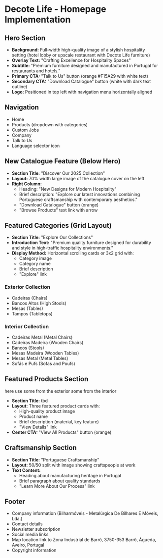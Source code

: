 # Decote Life - Homepage Implementation

## Hero Section
- **Background:** Full-width high-quality image of a stylish hospitality setting (hotel lobby or upscale restaurant with Decote Life furniture)
- **Overlay Text:** "Crafting Excellence for Hospitality Spaces"
- **Subtitle:** "Premium furniture designed and manufactured in Portugal for restaurants and hotels."
- **Primary CTA:** "Talk to Us" button (orange #F15A29 with white text)
- **Secondary CTA:** "Download Catalogue" button (white with dark text outline)
- **Logo:** Positioned in top left with navigation menu horizontally aligned

## Navigation
- Home
- Products (dropdown with categories)
- Custom Jobs 
- Company
- Talk to Us
- Language selector icon

## New Catalogue Feature (Below Hero)
- **Section Title:** "Discover Our 2025 Collection"
- **Layout:** 70% width large image of the catalogue cover on the left
- **Right Column:**
  - Heading: "New Designs for Modern Hospitality"
  - Brief description: "Explore our latest innovations combining Portuguese craftsmanship with contemporary aesthetics."
  - "Download Catalogue" button (orange)
  - "Browse Products" text link with arrow

## Featured Categories (Grid Layout)
- **Section Title:** "Explore Our Collections"
- **Introduction Text:** "Premium quality furniture designed for durability and style in high-traffic hospitality environments."
- **Display Method:** Horizontal scrolling cards or 3x2 grid with:
  - Category image
  - Category name
  - Brief description
  - "Explore" link

### Exterior Collection
- Cadeiras (Chairs)
- Bancos Altos (High Stools)
- Mesas (Tables)
- Tampos (Tabletops)

### Interior Collection
- Cadeiras Metal (Metal Chairs)
- Cadeiras Madeira (Wooden Chairs)
- Bancos (Stools)
- Mesas Madeira (Wooden Tables)
- Mesas Metal (Metal Tables)
- Sofás e Pufs (Sofas and Poufs)

## Featured Products Section
here use some from the exterior some from the interior
- **Section Title:** tbd
- **Layout:** Three featured product cards with:
  - High-quality product image
  - Product name
  - Brief description (material, key feature)
  - "View Details" link
- **Center CTA:** "View All Products" button (orange)



## Craftsmanship Section
- **Section Title:** "Portuguese Craftsmanship"
- **Layout:** 50/50 split with image showing craftspeople at work
- **Text Content:**
  - Heading about manufacturing heritage in Portugal
  - Brief paragraph about quality standards
  - "Learn More About Our Process" link

## Footer
- Company information (Bilharmóveis - Metalúrgica De Bilhares E Móveis, Lda.)
- Contact details
- Newsletter subscription
- Social media links
- Map location link to Zona Industrial de Barrô, 3750-353 Barrô, Águeda, Aveiro, Portugal
- Copyright information

